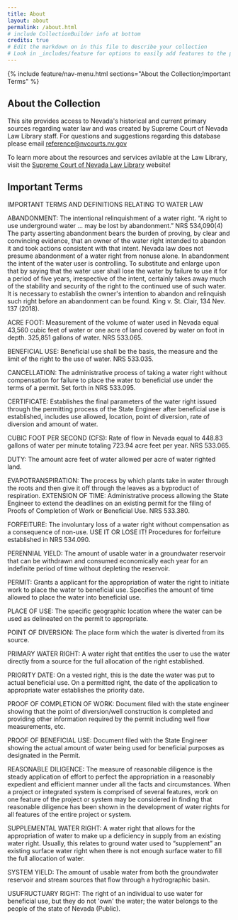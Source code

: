 ```yaml
---
title: About
layout: about
permalink: /about.html
# include CollectionBuilder info at bottom
credits: true
# Edit the markdown on in this file to describe your collection
# Look in _includes/feature for options to easily add features to the page
---
```


 

 {% include feature/nav-menu.html sections="About the Collection;Important Terms" %}

## About the Collection

This site provides access to Nevada's historical and current primary sources regarding water law and was created by Supreme Court of Nevada Law Library staff. For questions and suggestions regarding this database please email [reference@nvcourts.nv.gov](mailto:reference@nvcourts.nv.gov)  

To learn more about the resources and services avilable at the Law Library, visit the [Supreme Court of Nevada Law Library](https://nvcourts.gov/lawlibrary) website!

## Important Terms

IMPORTANT TERMS AND DEFINITIONS RELATING TO WATER LAW

ABANDONMENT: The intentional relinquishment of a water right. “A right to use underground water ... may be lost by abandonment.” NRS 534,090(4)  The party asserting abandonment bears the burden of proving, by clear and convincing evidence, that an owner of the water right intended to abandon it and took actions consistent with that intent. Nevada law does not presume abandonment of a water right from nonuse alone. In abandonment the intent of the water user is controlling. To substitute and enlarge upon that by saying that the water user shall lose the water by failure to use it for a period of five years, irrespective of the intent, certainly takes away much of the stability and security of the right to the continued use of such water. It is necessary to establish the owner's intention to abandon and relinquish such right before an abandonment can be found.  King v. St. Clair, 134 Nev. 137 (2018).

ACRE FOOT: Measurement of the volume of water used in Nevada equal 43,560 cubic feet of water or one acre of land covered by water on foot in depth.  325,851 gallons of water.  NRS 533.065.

BENEFICIAL USE: Beneficial use shall be the basis, the measure and the limit of the right to the use of water. NRS 533.035.

CANCELLATION: The administrative process of taking a water right without compensation for failure to place the water to beneficial use under the terms of a permit.  Set forth in NRS 533.095.

CERTIFICATE: Establishes the final parameters of the water right issued through the permitting process of the State Engineer after beneficial use is established, includes use allowed, location, point of diversion, rate of diversion and amount of water.

CUBIC FOOT PER SECOND (CFS): Rate of flow in Nevada equal to 448.83 gallons of water per minute totaling 723.94 acre feet per year.  NRS 533.065.

DUTY: The amount acre feet of water allowed per acre of water righted land.

EVAPOTRANSPIRATION: The process by which plants take in water through the roots and then give it off through the leaves as a byproduct of respiration.
EXTENSION OF TIME: Administrative process allowing the State Engineer to extend the deadlines on an existing permit for the filing of Proofs of Completion of Work or Beneficial Use.  NRS 533.380.

FORFEITURE: The involuntary loss of a water right without compensation as a consequence of non-use.  USE IT OR LOSE IT!  Procedures for forfeiture established in NRS 534.090.

PERENNIAL YIELD: The amount of usable water in a groundwater reservoir that can be withdrawn and consumed economically each year for an indefinite period of time without depleting the reservoir. 

PERMIT: Grants a applicant for the appropriation of water the right to initiate work to place the water to beneficial use.  Specifies the amount of time allowed to place the water into beneficial use.

PLACE OF USE: The specific geographic location where the water can be used as delineated on the permit to appropriate.

POINT OF DIVERSION: The place form which the water is diverted from its source.

PRIMARY WATER RIGHT: A water right that entitles the user to use the water directly from a source for the full allocation of the right established.

PRIORITY DATE: On a vested right, this is the date the water was put to actual beneficial use.  On a permitted right, the date of the application to appropriate water establishes the priority date.

PROOF OF COMPLETION OF WORK: Document filed with the state engineer showing that the point of diversion/well construction is completed and providing other information required by the permit including well flow measurements, etc.

PROOF OF BENEFICIAL USE: Document filed with the State Engineer showing the actual amount of water being used for beneficial purposes as designated in the Permit.

REASONABLE DILIGENCE: The measure of reasonable diligence is the steady application of effort to perfect the appropriation in a reasonably expedient and efficient manner under all the facts and circumstances. When a project or integrated system is comprised of several features, work on one feature of the project or system may be considered in finding that reasonable diligence has been shown in the development of water rights for all features of the entire project or system.

SUPPLEMENTAL WATER RIGHT: A water right that allows for the appropriation of water to make up a deficiency in supply from an existing water right. Usually, this relates to ground water used to “supplement” an existing surface water right when there is not enough surface water to fill the full allocation of water.

SYSTEM YIELD: The amount of usable water from both the groundwater reservoir and stream sources that flow through a hydrographic basin.

USUFRUCTUARY RIGHT: The right of an individual to use water for beneficial use, but they do not 'own' the water; the water belongs to the people of the state of Nevada (Public).






